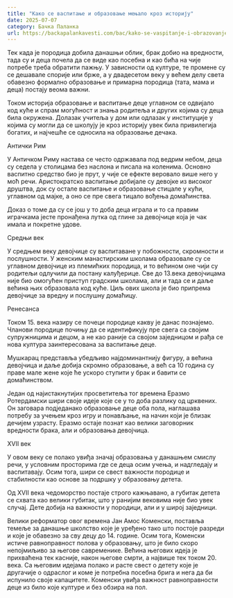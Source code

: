 ```yaml
---
title: "Како се васпитање и образовање мењало кроз историју"
date: 2025-07-07
category: Бачка Паланка
url: https://backapalankavesti.com/bac/kako-se-vaspitanje-i-obrazovanje-menjalo-kroz-istoriju/
---
```


Тек када је породица добила данашњи облик, брак добио на вредности, тада су и деца почела да се виде као посебна и као бића на чије потребе треба обратити пажњу. У зависности од културе, те промене су се дешавале спорије или брже, а у двадесетом веку у већем делу света обавезно формално образовање и примарна породица (тата, мама и деца) постају веома важни.

Током историја образовање и васпитање деце углавном се одвијало код куће и спрам могућност и знања родитеља и других којима су деца била окружена. Долазак учитеља у дом или одлазак у институције у којима су могли да се школују је кроз историју увек била привилегија богатих, и најчешће се односила на образовање дечака.

Антички Рим

У Античком Риму настава се често одржавала под ведрим небом, деца су седела у столицама без наслона и писала на коленима. Основно васпитно средство био је прут, у чије се ефекте веровало више него у моћ речи. Аристократско васпитање добијале су девојке из високог друштва, док су остале васпитање и образовање стицале у кући, углавном од мајке, а оно се пре свега тицало вођења домаћинства.

Доказ о томе да су се још у то доба деца играла и то са правим играчкама јесте пронађена лутка од глине за девојчице која је чак имала и покретне удове.

Средњи век

У средњем веку девојчице су васпитаване у побожности, скромности и послушности. У женским манастирским школама образовале су се углавном девојчице из племићких породица, и то већином оне чији су родитељи одлучили да постану калуђерице. Све до 13.века девојчицама није био омогућен приступ градским школама, али и тада се и даље већина њих образовала код куће. Циљ ових школа је био припрема девојчице за вредну и послушну домаћицу.

Ренесанса

Током 15. века назиру се почеци породице какву је данас познајемо. Чланови породице почињу да се идентификују пре свега са својим супружницима и децом, а не као раније са својом заједницом и рађа се нова култура заинтересована за васпитање деце.

Мушкарац представља убедљиво најдоминантнију фигуру, а већина девојчица и даље добија скромно образовање, а већ са 10 година су праве мале жене које ће ускоро ступити у брак и бавити се домаћинством.

Један од најистакнутијих просветитеља тог времена Еразмо Ротердамски шири своје идеје које се у то доба разлику од црквених. Он заговара подједанако образовање деце оба пола, наглашава потребу за учењем кроз игру и понављање, на начин који је близак дечијем узрасту. Еразмо остаје познат као велики заговорник вредности брака, али и образовања девојчица.

XVII век

У овом веку се полако увиђа значај образовања у данашњем смислу речи, у условним просторима где се деца осим учења, и надгледају и васпитавају. Осим тога, шири се свест важности породице и стабилности као основе за подршку у образовању детета.

Од XVII века чедоморство постаје строго кажњавано, а губитак детета се схвата као велики губитак, што у ранијим вековима није био увек случај. Дете добија на важности у породици, али и у широј заједници.

Велики реформатор овог времена Јан Амос Коменски, поставља темеље за данашње школство које је уређено тако што постоје разреди и које је обавезно за сву децу до 14. године. Осим тога, Коменски истиче равноправност полова у образовању, што је било скоро непојмиљиво за његове савременике. Већина његових идеја је прихваћена тек касније, након његове смрти, а највише тек током 20. века. Са његовим идејама полако и расте свест о детету које је другачије о одраслог и коме је потребна посебна брига и нега да би испунило своје капацитете. Коменски увиђа важност равноправности деце из било које културе и без обзира на пол.
